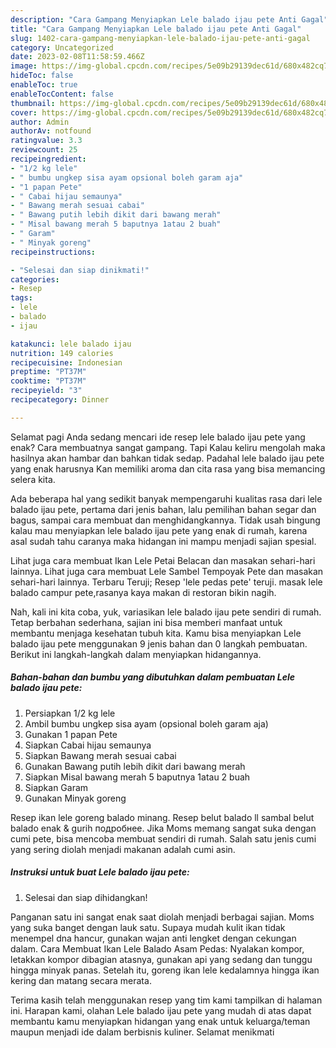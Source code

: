 ```yaml
---
description: "Cara Gampang Menyiapkan Lele balado ijau pete Anti Gagal"
title: "Cara Gampang Menyiapkan Lele balado ijau pete Anti Gagal"
slug: 1402-cara-gampang-menyiapkan-lele-balado-ijau-pete-anti-gagal
category: Uncategorized
date: 2023-02-08T11:58:59.466Z
image: https://img-global.cpcdn.com/recipes/5e09b29139dec61d/680x482cq70/lele-balado-ijau-pete-foto-resep-utama.jpg
hideToc: false
enableToc: true
enableTocContent: false
thumbnail: https://img-global.cpcdn.com/recipes/5e09b29139dec61d/680x482cq70/lele-balado-ijau-pete-foto-resep-utama.jpg
cover: https://img-global.cpcdn.com/recipes/5e09b29139dec61d/680x482cq70/lele-balado-ijau-pete-foto-resep-utama.jpg
author: Admin
authorAv: notfound
ratingvalue: 3.3
reviewcount: 25
recipeingredient:
- "1/2 kg lele"
- " bumbu ungkep sisa ayam opsional boleh garam aja"
- "1 papan Pete"
- " Cabai hijau semaunya"
- " Bawang merah sesuai cabai"
- " Bawang putih lebih dikit dari bawang merah"
- " Misal bawang merah 5 baputnya 1atau 2 buah"
- " Garam"
- " Minyak goreng"
recipeinstructions:

- "Selesai dan siap dinikmati!"
categories:
- Resep
tags:
- lele
- balado
- ijau

katakunci: lele balado ijau 
nutrition: 149 calories
recipecuisine: Indonesian
preptime: "PT37M"
cooktime: "PT37M"
recipeyield: "3"
recipecategory: Dinner

---
```



Selamat pagi Anda sedang mencari ide resep lele balado ijau pete yang enak? Cara membuatnya sangat gampang. Tapi Kalau keliru mengolah maka hasilnya akan hambar dan bahkan tidak sedap. Padahal lele balado ijau pete yang enak harusnya Kan memiliki aroma dan cita rasa yang bisa memancing selera kita.


Ada beberapa hal yang sedikit banyak mempengaruhi kualitas rasa dari lele balado ijau pete, pertama dari jenis bahan, lalu pemilihan bahan segar dan bagus, sampai cara membuat dan menghidangkannya. Tidak usah bingung kalau mau menyiapkan lele balado ijau pete yang enak di rumah, karena asal sudah tahu caranya maka hidangan ini mampu menjadi sajian spesial.

Lihat juga cara membuat Ikan Lele Petai Belacan dan masakan sehari-hari lainnya. Lihat juga cara membuat Lele Sambel Tempoyak Pete dan masakan sehari-hari lainnya. Terbaru Teruji; Resep &#39;lele pedas pete&#39; teruji. masak lele balado campur pete,rasanya kaya makan di restoran bikin nagih.


Nah, kali ini kita coba, yuk, variasikan lele balado ijau pete sendiri di rumah. Tetap berbahan sederhana, sajian ini bisa memberi manfaat untuk membantu menjaga kesehatan tubuh kita. Kamu bisa menyiapkan Lele balado ijau pete menggunakan 9 jenis bahan dan 0 langkah pembuatan. Berikut ini langkah-langkah dalam menyiapkan hidangannya.

<!--inarticleads1-->

##### Bahan-bahan dan bumbu yang dibutuhkan dalam pembuatan Lele balado ijau pete:

1. Persiapkan 1/2 kg lele
1. Ambil  bumbu ungkep sisa ayam (opsional boleh garam aja)
1. Gunakan 1 papan Pete
1. Siapkan  Cabai hijau semaunya
1. Siapkan  Bawang merah sesuai cabai
1. Gunakan  Bawang putih lebih dikit dari bawang merah
1. Siapkan  Misal bawang merah 5 baputnya 1atau 2 buah
1. Siapkan  Garam
1. Gunakan  Minyak goreng


Resep ikan lele goreng balado minang. Resep belut balado ll sambal belut balado enak &amp; gurih подробнее. Jika Moms memang sangat suka dengan cumi pete, bisa mencoba membuat sendiri di rumah. Salah satu jenis cumi yang sering diolah menjadi makanan adalah cumi asin. 

<!--inarticleads2-->

##### Instruksi untuk buat Lele balado ijau pete:


1. Selesai dan siap dihidangkan!

Panganan satu ini sangat enak saat diolah menjadi berbagai sajian. Moms yang suka banget dengan lauk satu. Supaya mudah kulit ikan tidak menempel dna hancur, gunakan wajan anti lengket dengan cekungan dalam. Cara Membuat Ikan Lele Balado Asam Pedas: Nyalakan kompor, letakkan kompor dibagian atasnya, gunakan api yang sedang dan tunggu hingga minyak panas. Setelah itu, goreng ikan lele kedalamnya hingga ikan kering dan matang secara merata. 

Terima kasih telah menggunakan resep yang tim kami tampilkan di halaman ini. Harapan kami, olahan Lele balado ijau pete yang mudah di atas dapat membantu kamu menyiapkan hidangan yang enak untuk keluarga/teman maupun menjadi ide dalam berbisnis kuliner. Selamat menikmati
